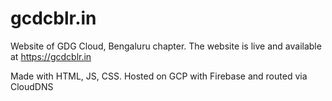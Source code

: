 # gcdcblr.in
Website of GDG Cloud, Bengaluru chapter. The website is live and available at https://gcdcblr.in

Made with HTML, JS, CSS. Hosted on GCP with Firebase and routed via CloudDNS

